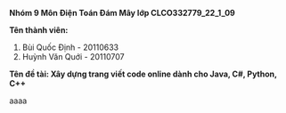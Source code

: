 **Nhóm 9 Môn Điện Toán Đám Mây lớp CLCO332779_22_1_09**

**Tên thành viên:**

1. Bùi Quốc Định - 20110633
2. Huỳnh Văn Quới - 20110707

**Tên đề tài: Xây dựng trang viết code online dành cho Java, C#, Python, C++**

aaaa
